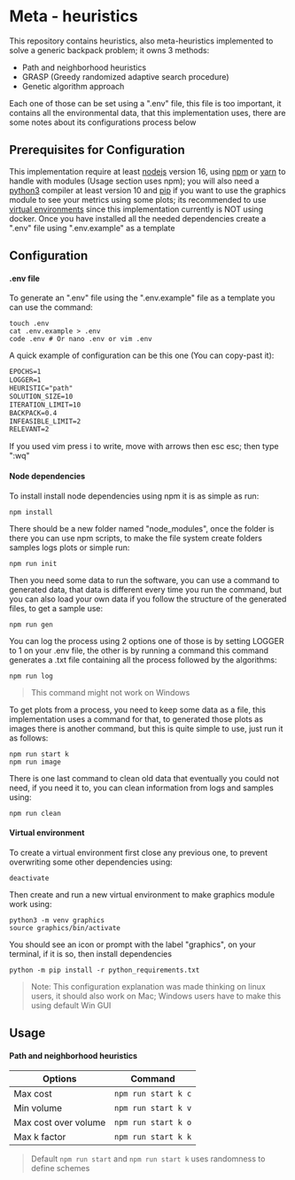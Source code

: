 # Meta - heuristics

This repository contains heuristics, also meta-heuristics implemented to solve a generic backpack problem; it owns 3 methods:

- Path and neighborhood heuristics
- GRASP (Greedy randomized adaptive search procedure)
- Genetic algorithm approach

Each one of those can be set using a ".env" file, this file is too important, it contains all the environmental data, that
this implementation uses, there are some notes about its configurations process below

## Prerequisites for Configuration

This implementation require at least [nodejs](https://nodejs.org/en/) version 16, using [npm](https://www.npmjs.com/) or
[yarn](https://classic.yarnpkg.com/lang/en/docs/install/#debian-stable) to handle with modules (Usage section uses npm);
you will also need a [python3](https://www.python.org/downloads/) compiler at least version 10 and
[pip](https://pip.pypa.io/en/stable/cli/pip_install/) if you want to use the graphics module to see your metrics using some plots;
its recommended to use [virtual environments](https://docs.python.org/3/tutorial/venv.html)
since this implementation currently is NOT using docker. Once you have installed all the needed dependencies create a ".env" file
using ".env.example" as a template

## Configuration

#### .env file

To generate an ".env" file using the ".env.example" file as a template you can use the command:

```
touch .env
cat .env.example > .env
code .env # Or nano .env or vim .env
```

A quick example of configuration can be this one (You can copy-past it):

```.txt
EPOCHS=1
LOGGER=1
HEURISTIC="path"
SOLUTION_SIZE=10
ITERATION_LIMIT=10
BACKPACK=0.4
INFEASIBLE_LIMIT=2
RELEVANT=2
```

If you used vim press i to write, move with arrows then esc esc; then type ":wq"

#### Node dependencies

To install install node dependencies using npm it is as simple as run:

```
npm install
```

There should be a new folder named "node_modules", once the folder is there you can use npm scripts,
to make the file system create folders samples logs plots or simple run:

```
npm run init
```

Then you need some data to run the software, you can use a command to generated data, that data is different
every time you run the command, but you can also load your own data if you follow the structure of the generated
files, to get a sample use:

```
npm run gen
```

You can log the process using 2 options one of those is by setting LOGGER to 1 on your .env file, the other is by
running a command this command generates a .txt file containing all the process followed by the algorithms:

```
npm run log
```

> This command might not work on Windows

To get plots from a process, you need to keep some data as a file, this implementation uses a command for that, to
generated those plots as images there is another command, but this is quite simple to use, just run it as follows:

```
npm run start k
npm run image
```

There is one last command to clean old data that eventually you could not need, if you need it to, you can clean
information from logs and samples using:

```
npm run clean
```

#### Virtual environment

To create a virtual environment first close any previous one, to prevent overwriting some other dependencies using:

```
deactivate
```

Then create and run a new virtual environment to make graphics module work using:

```
python3 -m venv graphics
source graphics/bin/activate
```

You should see an icon or prompt with the label "graphics", on your terminal, if it is so, then install dependencies

```
python -m pip install -r python_requirements.txt
```

> Note: This configuration explanation was made thinking on linux users, it should also work on Mac; Windows users have to make this using default Win GUI

## Usage

#### Path and neighborhood heuristics

| Options              | Command             |
| -------------------- | ------------------- |
| Max cost             | `npm run start k c` |
| Min volume           | `npm run start k v` |
| Max cost over volume | `npm run start k o` |
| Max k factor         | `npm run start k k` |

> Default `npm run start` and `npm run start k` uses randomness to define schemes
